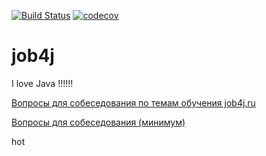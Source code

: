 [![Build Status](https://travis-ci.org/Sekator778/job4j.svg?branch=master)](https://travis-ci.org/Sekator778/job4j)
[![codecov](https://codecov.io/gh/Sekator778/job4j/branch/master/graph/badge.svg)](https://codecov.io/gh/Sekator778/job4j)
# job4j
I love Java !!!!!!

[Вопросы для собеседования по темам обучения job4j.ru](interview_questions#вопросы-для-собеседования-по-темам-обучения-job4jru)

[Вопросы для собеседования (минимум)](interview_questions/MinimumInterview.md#вопросы-для-собеседования-минимум)

hot